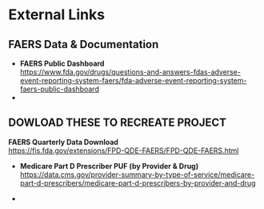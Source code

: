 # External Links

## FAERS Data & Documentation
- **FAERS Public Dashboard**  
  https://www.fda.gov/drugs/questions-and-answers-fdas-adverse-event-reporting-system-faers/fda-adverse-event-reporting-system-faers-public-dashboard  
- 

## DOWLOAD THESE TO RECREATE PROJECT

**FAERS Quarterly Data Download**  
  https://fis.fda.gov/extensions/FPD-QDE-FAERS/FPD-QDE-FAERS.html  
 

- **Medicare Part D Prescriber PUF (by Provider & Drug)**  
  https://data.cms.gov/provider-summary-by-type-of-service/medicare-part-d-prescribers/medicare-part-d-prescribers-by-provider-and-drug


 
-
